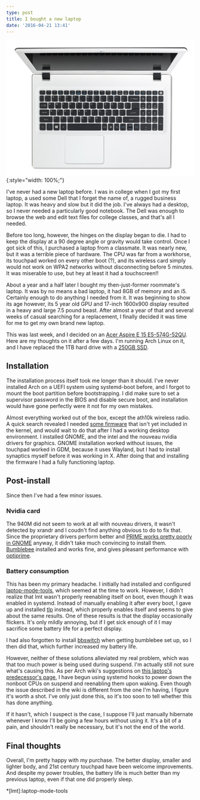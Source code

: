 ```yaml
---
type: post
title: I bought a new laptop
date: '2016-04-21 13:41'
---
```


![Acer Aspire E 15 E5-574G-52QU](laptop.jpg){:style="width: 100%;"}

I've never had a new laptop before. I was in college when I got my first laptop, a used some Dell that I forget the name of, a rugged business laptop. It was heavy and slow but it did the job. I've always had a desktop, so I never needed a particularly good notebook. The Dell was enough to browse the web and edit text files for college classes, and that's all I needed.

Before too long, however, the hinges on the display began to die. I had to keep the display at a 90 degree angle or gravity would take control. Once I got sick of this, I purchased a laptop from a classmate. It was nearly new, but it was a terrible piece of hardware. The CPU was far from a workhorse, its touchpad worked on every other boot (?), and its wireless card simply would not work on WPA2 networks without disconnecting before 5 minutes. It was miserable to use, but hey at least it had a touchscreen!!

About a year and a half later I bought my then-just-former roommate's laptop. It was by no means a bad laptop, it had 8GB of memory and an i5. Certainly enough to do anything I needed from it. It was beginning to show its age however, its 5 year old GPU and 17-inch 1600x900 display resulted in a heavy and large 7.5 pound beast. After almost a year of that and several weeks of casual searching for a replacement, I finally decided it was time for me to get my own brand new laptop.

This was last week, and I decided on an [Acer Aspire E 15 E5-574G-52QU][1]. Here are my thoughts on it after a few days. I'm running Arch Linux on it, and I have replaced the 1TB hard drive with a [250GB SSD][2].

## Installation

The installation process itself took me longer than it should. I've never installed Arch on a UEFI system using systemd-boot before, and I forgot to mount the boot partition before bootstrapping. I did make sure to set a supervisor password in the BIOS and disable secure boot, and installation would have gone perfectly were it not for my own mistakes.

Almost everything worked out of the box, except the ath10k wireless radio. A quick search revealed I needed [some firmware][3] that isn't yet included in the kernel, and would wait to do that after I had a working desktop environment. I installed GNOME, and the intel and the nouveau nvidia drivers for graphics. GNOME installation worked without issues, the touchpad worked in GDM, because it uses Wayland, but I had to install synaptics myself before it was working in X. After doing that and installing the firmware I had a fully functioning laptop.

## Post-install

Since then I've had a few minor issues.

### Nvidia card

The 940M did not seem to work at all with nouveau drivers, it wasn't detected by xrandr and I coudn't find anything obvious to do to fix that. Since the proprietary drivers perform better and [PRIME works pretty poorly in GNOME][4] anyway, it didn't take much convincing to install them. [Bumblebee][5] installed and works fine, and gives pleasant performance with [optiprime][6].

### Battery consumption

This has been my primary headache. I initially had installed and configured [laptop-mode-tools][7], which seemed at the time to work. However, I didn't realize that lmt wasn't properly reenabling itself on boot, even though it was enabled in systemd. Instead of manually enabling it after every boot, I gave up and installed [tlp][8] instead, which properly enables itself and seems to give about the same results. One of these results is that the display occasionally flickers. It's only mildly annoying, but if I get sick enough of it I may sacrifice some battery life for a perfect display.

I had also forgotten to install [bbswitch][9] when getting bumblebee set up, so I then did that, which further increased my battery life.

However, neither of these solutions alleviated my real problem, which was that too much power is being used during suspend. I'm actually still not sure what's causing this. As per Arch wiki's suggestions on [this laptop's predecessor's page][10], I have begun using systemd hooks to power down the nonboot CPUs on suspend and reenabling them upon waking. Even though the issue described in the wiki is different from the one I'm having, I figure it's worth a shot. I've only just done this, so it's too soon to tell whether this has done anything.

If it hasn't, which I suspect is the case, I suppose I'll just manually hibernate whenever I know I'll be going a few hours without using it. It's a bit of a pain, and shouldn't really be necessary, but it's not the end of the world.

## Final thoughts

Overall, I'm pretty happy with my purchase. The better display, smaller and lighter body, and 21st century touchpad have been welcome improvements. And despite my power troubles, the battery life is much better than my previous laptop, even if that one did properly sleep.

[1]: http://www.amazon.com/Acer-Aspire-E5-574G-52QU-15-6-inch-Notebook/dp/B019G7VOSO
[2]: http://www.amazon.com/Samsung-2-5-Inch-Internal-MZ-75E250B-AM/dp/B00OAJ412U
[3]: https://github.com/kvalo/ath10k-firmware
[4]: https://wiki.archlinux.org/index.php/PRIME#Black_screen_with_GL-based_compositors
[5]: http://www.bumblebee-project.org/
[6]: https://wiki.archlinux.org/index.php/bumblebee#Primusrun_mouse_delay.2Fdisable_VSYNC
[7]: https://github.com/rickysarraf/laptop-mode-tools
[8]: https://github.com/linrunner/TLP
[9]: https://github.com/Bumblebee-Project/bbswitch
[10]: https://wiki.archlinux.org/index.php/Acer_Aspire_E5-573#Unsupported_Hardware_.26_Features_.26_Worarounds

*[lmt]:laptop-mode-tools
